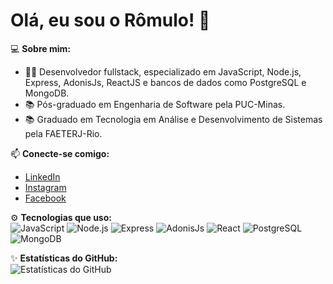 # Olá, eu sou o Rômulo! 👋

💻 **Sobre mim:**  
- 🧑‍💻 Desenvolvedor fullstack, especializado em JavaScript, Node.js, Express, AdonisJs, ReactJS e bancos de dados como PostgreSQL e MongoDB.   
- 📚 Pós-graduado em Engenharia de Software pela PUC-Minas.  
- 📚 Graduado em Tecnologia em Análise e Desenvolvimento de Sistemas pela FAETERJ-Rio.  

📫 **Conecte-se comigo:**  
- [LinkedIn](www.linkedin.com/in/rômulo-reis-tavares-67b0bb86)
- [Instagram](www.instagram.com/romuloreistavares)
- [Facebook](www.facebook.com/romuloreistavares)
    
⚙️ **Tecnologias que uso:**  
![JavaScript](https://img.shields.io/badge/-JavaScript-333333?style=flat&logo=javascript)
![Node.js](https://img.shields.io/badge/-Node.js-333333?style=flat&logo=node.js)
![Express](https://img.shields.io/badge/-Express-333333?style=flat&logo=Express)
![AdonisJs](https://img.shields.io/badge/-AdonisJs-333333?style=flat&logo=AdonisJs)
![React](https://img.shields.io/badge/-React-333333?style=flat&logo=react)
![PostgreSQL](https://img.shields.io/badge/-PostgreSQL-333333?style=flat&logo=postgresql)
![MongoDB](https://img.shields.io/badge/-MongoDB-333333?style=flat&logo=mongodb)

✨ **Estatísticas do GitHub:**  
![Estatísticas do GitHub](https://github-readme-stats.vercel.app/api?username=Romulo-Reis&show_icons=true&theme=dracula)
